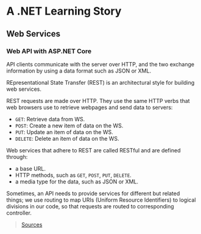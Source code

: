 # A .NET Learning Story  

## Web Services  

### Web API with ASP.NET Core  

API clients communicate with the server over HTTP, and the two exchange information by using a data format such as JSON or XML.  

REpresentational State Transfer (REST) is an architectural style for building web services.

REST requests are made over HTTP. They use the same HTTP verbs that web browsers use to retrieve webpages and send data to servers: 

- `GET`: Retrieve data from WS.
- `POST`: Create a new item of data on the WS.
- `PUT`: Update an item of data on the WS.
- `DELETE`: Delete an item of data on the WS.

Web services that adhere to REST are called RESTful and are defined through:

- a base URL.
- HTTP methods, such as `GET`, `POST`, `PUT`, `DELETE`.
- a media type for the data, such as JSON or XML.

Sometimes, an API needs to provide services for different but related things; we use routing to map URIs (Uniform Resource Identifiers) to logical divisions in our code, so that requests are routed to corresponding controller.

> [Sources](https://learn.microsoft.com/en-us/training/modules/build-web-api-aspnet-core/2-what-is-rest-in-aspnet)  